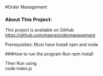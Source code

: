 #Order Management 
### About This Project:
This project is available on GitHub
https://github.com/meera/ordermanagement

Prerequisites: 
Must have Install npm and node


###How to run the program
Run npm install

Then Run using  
    node index.js